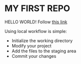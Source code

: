 # MY FIRST REPO
  HELLO WORLD!
  Follow [this link](./README.md)

  Using local workflow is simple:

  *	Initialize the working directory
  *	Modify your project
  *	Add the files to the staging area
  *	Commit your changes
